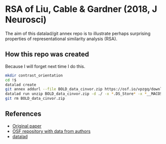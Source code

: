 # RSA of Liu, Cable & Gardner (2018, J Neurosci)
The aim of this datalad/git annex repo is to illustrate perhaps surprising properties of
representational similarity analysis (RSA).

## How this repo was created
Because I will forget next time I do this.

``` sh
mkdir contrast_orientation
cd !$
datalad create
git annex addurl --file BOLD_data_cinvor.zip https://osf.io/vpzgq/download
datalad run unzip BOLD_data_cinvor.zip -d ./ -x *.DS_Store* -x *__MACOSX*
git rm BOLD_data_cinvor.zip
```

## References
* [Original paper](https://doi.org/10.1523/JNEUROSCI.2453-17.2017)
* [OSF repository with data from authors](https://osf.io/9d3ex/)
* [datalad](https://datalad.org)
